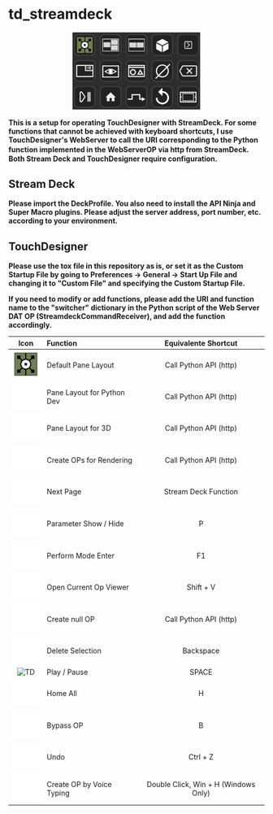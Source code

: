 # td_streamdeck
<p align="center"><img width="50%" src="Icons/TD_SD.png" /></p>

**This is a setup for operating TouchDesigner with StreamDeck. For some functions that cannot be achieved with keyboard shortcuts, I use TouchDesigner's WebServer to call the URI corresponding to the Python function implemented in the WebServerOP via http from StreamDeck.　Both Stream Deck and TouchDesigner require configuration.**

## Stream Deck
**Please import the DeckProfile. You also need to install the API Ninja and Super Macro plugins. Please adjust the server address, port number, etc. according to your environment.**

## TouchDesigner
**Please use the tox file in this repository as is, or set it as the Custom Startup File by going to Preferences -> General -> Start Up File and changing it to "Custom File" and specifying the Custom Startup File.**

**If you need to modify or add functions, please add the URI and function name to the "switcher" dictionary in the Python script of the Web Server DAT OP (StreamdeckCommandReceiver), and add the function accordingly.**


| Icon        | Function           | Equivalente Shortcut  |
| :-------------: |:-------------| :-----:|
| <img alt='TD' width='57' src='Icons/TD_Logo.png'/>| Default Pane Layout  | Call Python API (http) |
| <img alt='TD' width='57' src='Icons/3Ddev.png'/>| Pane Layout for Python Dev  | Call Python API (http) |
| <img alt='TD' width='57' src='Icons/PythonDev.png'/>| Pane Layout for 3D  | Call Python API (http) |
| <img alt='TD' width='57' src='Icons/3D.png'/>| Create OPs for Rendering  | Call Python API (http) |
| <img alt='TD' width='57' src='Icons/NextPage.png'/>| Next Page  | Stream Deck Function |
| <img alt='TD' width='57' src='Icons/parameter.png'/>| Parameter Show / Hide | P |
| <img alt='TD' width='57' src='Icons/Preview.png'/>| Perform Mode Enter  | F1 |
| <img alt='TD' width='57' src='Icons/View.png'/>| Open Current Op Viewer  | Shift + V |
| <img alt='TD' width='57' src='Icons/Null.png'/>| Create null OP  | Call Python API (http) |
| <img alt='TD' width='57' src='Icons/BS.png'/>| Delete Selection  | Backspace |
| <img alt='TD' width='57' src='cons/PlayPause.png'/>| Play / Pause  | SPACE |
| <img alt='TD' width='57' src='Icons/Home.png'/>| Home All  | H |
| <img alt='TD' width='57' src='Icons/Bypass.png'/>| Bypass OP  | B |
| <img alt='TD' width='57' src='Icons/Undo.png'/>| Undo  | Ctrl + Z |
| <img alt='TD' width='57' src='Icons/CreateNewOperator.png'/>| Create OP by Voice Typing  | Double Click, Win + H (Windows Only)  |
